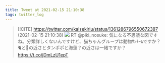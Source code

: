 ```yaml
---
title: Tweet at 2021-02-15 21:10:38
tags: twitter_log
---
```


> [!CITE] https://twitter.com/kaisekiriu/status/1361286796550672387 (2021-02-15 21:10:38)
> ![](https://twitter.com/kaisekiriu/status/1361286796550672387)
> RT @piki_nosuke: 気になる不思議な図ですね。分類詳しくないんですけど、猫ちゃんグループは動物ｻﾝﾁｰﾑですか？🐈と🍄の近さとタンポポと海藻？の近さは一緒ですか？ https://t.co/jDmLzU1epT

